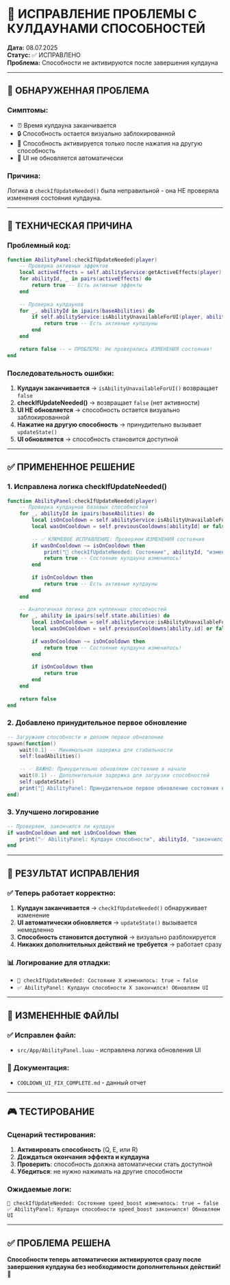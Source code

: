 # 🔧 ИСПРАВЛЕНИЕ ПРОБЛЕМЫ С КУЛДАУНАМИ СПОСОБНОСТЕЙ

**Дата:** 08.07.2025  
**Статус:** ✅ ИСПРАВЛЕНО  
**Проблема:** Способности не активируются после завершения кулдауна  

---

## 🚨 ОБНАРУЖЕННАЯ ПРОБЛЕМА

### Симптомы:
- ⏰ Время кулдауна заканчивается
- 🔒 Способность остается визуально заблокированной
- 🔄 Способность активируется только после нажатия на другую способность
- 📱 UI не обновляется автоматически

### Причина:
Логика в `checkIfUpdateNeeded()` была неправильной - она НЕ проверяла изменения состояния кулдауна.

---

## 🔧 ТЕХНИЧЕСКАЯ ПРИЧИНА

### Проблемный код:
```lua
function AbilityPanel:checkIfUpdateNeeded(player)
    -- Проверка активных эффектов
    local activeEffects = self.abilityService:getActiveEffects(player)
    for abilityId, _ in pairs(activeEffects) do
        return true -- Есть активные эффекты
    end
    
    -- Проверка кулдаунов
    for _, abilityId in ipairs(baseAbilities) do
        if self.abilityService:isAbilityUnavailableForUI(player, abilityId) then
            return true -- Есть активные кулдауны
        end
    end
    
    return false -- ← ПРОБЛЕМА: Не проверялись ИЗМЕНЕНИЯ состояния!
end
```

### Последовательность ошибки:
1. **Кулдаун заканчивается** → `isAbilityUnavailableForUI()` возвращает `false`
2. **checkIfUpdateNeeded()** → возвращает `false` (нет активности)
3. **UI НЕ обновляется** → способность остается визуально заблокированной
4. **Нажатие на другую способность** → принудительно вызывает `updateState()`
5. **UI обновляется** → способность становится доступной

---

## ✅ ПРИМЕНЕННОЕ РЕШЕНИЕ

### 1. **Исправлена логика checkIfUpdateNeeded()**
```lua
function AbilityPanel:checkIfUpdateNeeded(player)
    -- Проверка кулдаунов базовых способностей
    for _, abilityId in ipairs(baseAbilities) do
        local isOnCooldown = self.abilityService:isAbilityUnavailableForUI(player, abilityId)
        local wasOnCooldown = self.previousCooldowns[abilityId] or false
        
        -- ✅ КЛЮЧЕВОЕ ИСПРАВЛЕНИЕ: Проверяем ИЗМЕНЕНИЯ состояния
        if wasOnCooldown ~= isOnCooldown then
            print("🔄 checkIfUpdateNeeded: Состояние", abilityId, "изменилось:", wasOnCooldown, "→", isOnCooldown)
            return true -- Состояние кулдауна изменилось!
        end
        
        if isOnCooldown then
            return true -- Есть активные кулдауны
        end
    end
    
    -- Аналогичная логика для купленных способностей
    for _, ability in ipairs(self.state.abilities) do
        local isOnCooldown = self.abilityService:isAbilityUnavailableForUI(player, ability.id)
        local wasOnCooldown = self.previousCooldowns[ability.id] or false
        
        if wasOnCooldown ~= isOnCooldown then
            return true -- Состояние кулдауна изменилось!
        end
        
        if isOnCooldown then
            return true
        end
    end
    
    return false
end
```

### 2. **Добавлено принудительное первое обновление**
```lua
-- Загружаем способности и делаем первое обновление
spawn(function()
    wait(0.1) -- Минимальная задержка для стабильности
    self:loadAbilities()
    
    -- ✅ ВАЖНО: Принудительно обновляем состояние в начале
    wait(0.1) -- Дополнительная задержка для загрузки способностей
    self:updateState()
    print("🔄 AbilityPanel: Принудительное первое обновление состояния выполнено")
end)
```

### 3. **Улучшено логирование**
```lua
-- Проверяем, закончился ли кулдаун
if wasOnCooldown and not isOnCooldown then
    print("✅ AbilityPanel: Кулдаун способности", abilityId, "закончился! Обновляем UI")
end
```

---

## 🎯 РЕЗУЛЬТАТ ИСПРАВЛЕНИЯ

### ✅ Теперь работает корректно:
1. **Кулдаун заканчивается** → `checkIfUpdateNeeded()` обнаруживает изменение
2. **UI автоматически обновляется** → `updateState()` вызывается немедленно
3. **Способность становится доступной** → визуально разблокируется
4. **Никаких дополнительных действий не требуется** → работает сразу

### 📊 Логирование для отладки:
- `🔄 checkIfUpdateNeeded: Состояние X изменилось: true → false`
- `✅ AbilityPanel: Кулдаун способности X закончился! Обновляем UI`

---

## 📂 ИЗМЕНЕННЫЕ ФАЙЛЫ

### ✅ Исправлен файл:
- `src/App/AbilityPanel.luau` - исправлена логика обновления UI

### 📄 Документация:
- `COOLDOWN_UI_FIX_COMPLETE.md` - данный отчет

---

## 🎮 ТЕСТИРОВАНИЕ

### Сценарий тестирования:
1. **Активировать способность** (Q, E, или R)
2. **Дождаться окончания эффекта и кулдауна**
3. **Проверить**: способность должна автоматически стать доступной
4. **Убедиться**: не нужно нажимать на другие способности

### Ожидаемые логи:
```
🔄 checkIfUpdateNeeded: Состояние speed_boost изменилось: true → false
✅ AbilityPanel: Кулдаун способности speed_boost закончился! Обновляем UI
```

---

## ✅ ПРОБЛЕМА РЕШЕНА

**Способности теперь автоматически активируются сразу после завершения кулдауна без необходимости дополнительных действий! 🚀**
